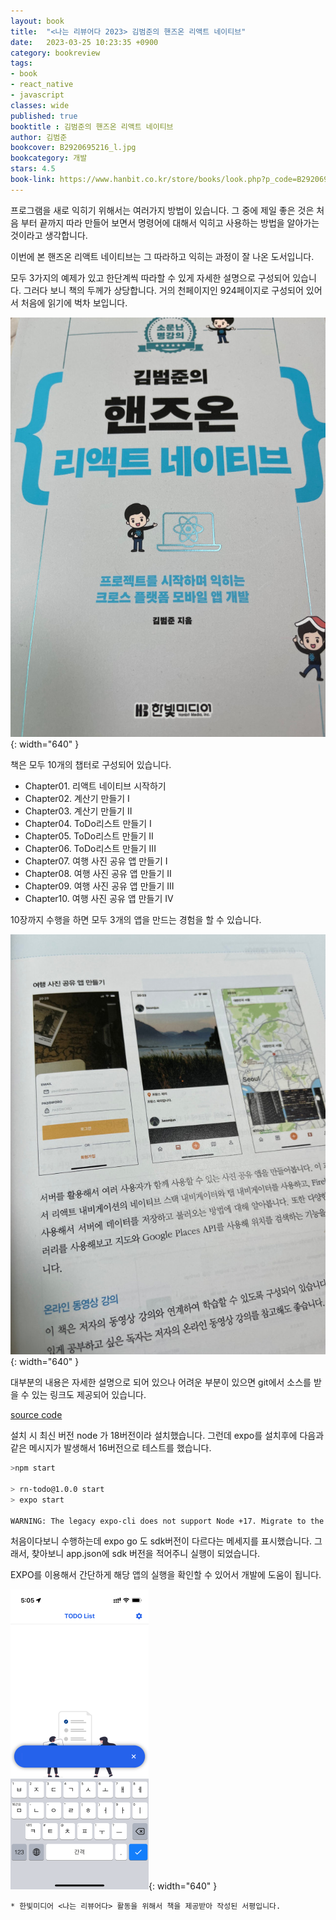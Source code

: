 ```yaml
---
layout: book
title:  "<나는 리뷰어다 2023> 김범준의 핸즈온 리액트 네이티브"
date:   2023-03-25 10:23:35 +0900
category: bookreview
tags:
- book
- react_native
- javascript
classes: wide
published: true
booktitle : 김범준의 핸즈온 리액트 네이티브
author: 김범준
bookcover: B2920695216_l.jpg
bookcategory: 개발
stars: 4.5
book-link: https://www.hanbit.co.kr/store/books/look.php?p_code=B2920695216
---
```


프로그램을 새로 익히기 위해서는 여러가지 방법이 있습니다. 그 중에 제일 좋은 것은 처음 부터 끝까지 따라 만들어 보면서 명령어에 대해서 익히고 사용하는 방법을 알아가는 것이라고 생각합니다.

이번에 본 핸즈온 리액트 네이티브는 그 따라하고 익히는 과정이 잘 나온 도서입니다.

모두 3가지의 예제가 있고 한단계씩 따라할 수 있게 자세한 설명으로 구성되어 있습니다. 그러다 보니 책의 두께가 상당합니다. 거의 천페이지인 924페이지로 구성되어 있어서 처음에 읽기에 벅차 보입니다.


![](/images/reviewer_202303_01.jpg){: width="640" }

책은 모두 10개의 챕터로 구성되어 있습니다.

- Chapter01. 리액트 네이티브 시작하기
- Chapter02. 계산기 만들기 I
- Chapter03. 계산기 만들기 II
- Chapter04. ToDo리스트 만들기 I
- Chapter05. ToDo리스트 만들기 II
- Chapter06. ToDo리스트 만들기 III
- Chapter07. 여행 사진 공유 앱 만들기 I
- Chapter08. 여행 사진 공유 앱 만들기 II
- Chapter09. 여행 사진 공유 앱 만들기 III
- Chapter10. 여행 사진 공유 앱 만들기 IV


10장까지 수행을 하면 모두 3개의 앱을 만드는 경험을 할 수 있습니다. 


![](/images/reviewer_202303_03.jpg){: width="640" }

대부분의 내용은 자세한 설명으로 되어 있으나 어려운 부분이 있으면 git에서 소스를 받을 수 있는 링크도 제공되어 있습니다.

[source code](https://github.com/Alchemist85K/hands-on-react-native)


설치 시 최신 버전 node 가 18버전이라 설치했습니다. 그런데 expo를 설치후에 다음과 같은 메시지가 발생해서 16버전으로 테스트를 했습니다.

```bash
>npm start

> rn-todo@1.0.0 start
> expo start

WARNING: The legacy expo-cli does not support Node +17. Migrate to the versioned Expo CLI (npx expo).
```


처음이다보니 수행하는데 expo go 도 sdk버전이 다르다는 메세지를 표시했습니다. 그래서, 찾아보니 app.json에 sdk 버전을 적어주니 실행이 되었습니다.

EXPO를 이용해서 간단하게 해당 앱의 실행을 확인할 수 있어서 개발에 도움이 됩니다.

![](/images/reviewer_202303_03.png){: width="640" }


```* 한빛미디어 <나는 리뷰어다> 활동을 위해서 책을 제공받아 작성된 서평입니다.```

